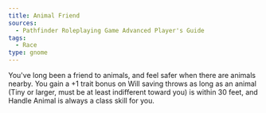 ```yaml
---
title: Animal Friend
sources:
  - Pathfinder Roleplaying Game Advanced Player's Guide
tags:
  - Race
type: gnome
---
```


You've long been a friend to animals, and feel safer when there are animals nearby. You gain a +1 trait bonus on Will saving throws as long as an animal (Tiny or larger, must be at least indifferent toward you) is within 30 feet, and Handle Animal is always a class skill for you.


